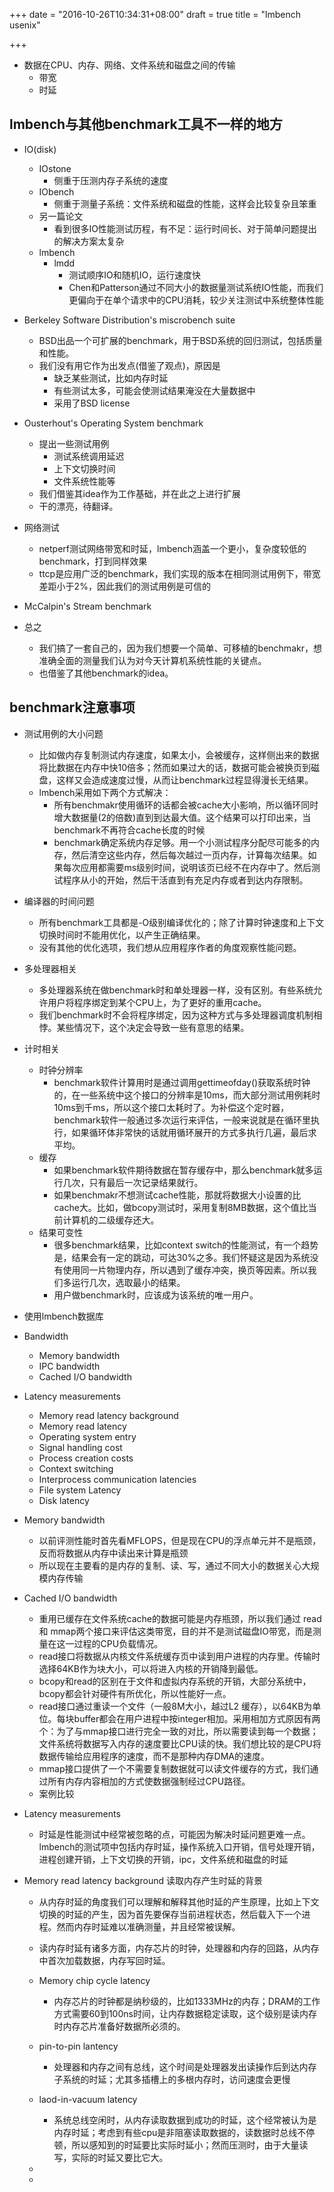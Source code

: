 +++
date = "2016-10-26T10:34:31+08:00"
draft = true
title = "lmbench usenix"

+++

* 数据在CPU、内存、网络、文件系统和磁盘之间的传输
	* 带宽
	* 时延

lmbench与其他benchmark工具不一样的地方
------------------------------------

* IO(disk)
	* IOstone
		* 侧重于压测内存子系统的速度
	* IObench
		* 侧重于测量子系统：文件系统和磁盘的性能，这样会比较复杂且笨重
	* 另一篇论文
		* 看到很多IO性能测试历程，有不足：运行时间长、对于简单问题提出的解决方案太复杂
	* lmbench
		* lmdd
			* 测试顺序IO和随机IO，运行速度快
			* Chen和Patterson通过不同大小的数据量测试系统IO性能，而我们更偏向于在单个请求中的CPU消耗，较少关注测试中系统整体性能
* Berkeley Software Distribution's miscrobench suite
	* BSD出品一个可扩展的benchmark，用于BSD系统的回归测试，包括质量和性能。
	* 我们没有用它作为出发点(借鉴了观点)，原因是
		* 缺乏某些测试，比如内存时延
		* 有些测试太多，可能会使测试结果淹没在大量数据中
		* 采用了BSD license

* Ousterhout's Operating System benchmark
	* 提出一些测试用例
		* 测试系统调用延迟
		* 上下文切换时间
		* 文件系统性能等
	* 我们借鉴其idea作为工作基础，并在此之上进行扩展
	* 干的漂亮，待翻译。

* 网络测试
	* netperf测试网络带宽和时延，lmbench涵盖一个更小，复杂度较低的benchmark，打到同样效果
	* ttcp是应用广泛的benchmark，我们实现的版本在相同测试用例下，带宽差距小于2%，因此我们的测试用例是可信的

* McCalpin's Stream benchmark

* 总之
	* 我们搞了一套自己的，因为我们想要一个简单、可移植的benchmakr，想准确全面的测量我们认为对今天计算机系统性能的关键点。
	* 也借鉴了其他benchmark的idea。

benchmark注意事项
------------------------------

* 测试用例的大小问题
	* 比如做内存复制测试内存速度，如果太小，会被缓存，这样侧出来的数据将比数据在内存中快10倍多；然而如果过大的话，数据可能会被换页到磁盘，这样又会造成速度过慢，从而让benchmark过程显得漫长无结果。
	* lmbench采用如下两个方式解决：
		* 所有benchmakr使用循环的话都会被cache大小影响，所以循环同时增大数据量(2的倍数)直到到达最大值。这个结果可以打印出来，当benchmark不再符合cache长度的时候
		* benchmark确定系统内存足够。用一个小测试程序分配尽可能多的内存，然后清空这些内存，然后每次越过一页内存，计算每次结果。如果每次应用都需要ms级别时间，说明该页已经不在内存中了。然后测试程序从小的开始，然后干活直到有充足内存或者到达内存限制。
	
* 编译器的时间问题
	* 所有benchmark工具都是-O级别编译优化的；除了计算时钟速度和上下文切换时间时不能用优化，以产生正确结果。
	* 没有其他的优化选项，我们想从应用程序作者的角度观察性能问题。

* 多处理器相关
	* 多处理器系统在做benchmark时和单处理器一样，没有区别。有些系统允许用户将程序绑定到某个CPU上，为了更好的重用cache。
	* 我们benchmark时不会将程序绑定，因为这种方式与多处理器调度机制相悖。某些情况下，这个决定会导致一些有意思的结果。


* 计时相关
	* 时钟分辨率
		* benchmark软件计算用时是通过调用gettimeofday()获取系统时钟的，在一些系统中这个接口的分辨率是10ms，而大部分测试用例耗时10ms到千ms，所以这个接口太耗时了。为补偿这个定时器，benchmark软件一般通过多次运行来评估，一般来说就是在循环里执行，如果循环体非常快的话就用循环展开的方式多执行几遍，最后求平均。
	* 缓存
		* 如果benchmark软件期待数据在暂存缓存中，那么benchmark就多运行几次，只有最后一次记录结果就行。
		* 如果benchmakr不想测试cache性能，那就将数据大小设置的比cache大。比如，做bcopy测试时，采用复制8MB数据，这个值比当前计算机的二级缓存还大。
	* 结果可变性
		* 很多benchmark结果，比如context switch的性能测试，有一个趋势是，结果会有一定的跳动，可达30%之多。我们怀疑这是因为系统没有使用同一片物理内存，所以遇到了缓存冲突，换页等因素。所以我们多运行几次，选取最小的结果。
		* 用户做benchmark时，应该成为该系统的唯一用户。

* 使用lmbench数据库

* Bandwidth
	* Memory bandwidth
	* IPC bandwidth
	* Cached I/O bandwidth

* Latency measurements
	* Memory read latency background
	* Memory read latency
	* Operating system entry
	* Signal handling cost
	* Process creation costs
	* Context switching
	* Interprocess communication latencies
	* File system Latency
	* Disk latency


* Memory bandwidth
	* 以前评测性能时首先看MFLOPS，但是现在CPU的浮点单元并不是瓶颈，反而将数据从内存中读出来计算是瓶颈
	* 所以现在主要看的是内存的复制、读、写，通过不同大小的数据关心大规模内存传输

* Cached I/O bandwidth
	* 重用已缓存在文件系统cache的数据可能是内存瓶颈，所以我们通过 read 和 mmap两个接口来评估这类带宽，目的并不是测试磁盘IO带宽，而是测量在这一过程的CPU负载情况。
	* read接口将数据从内核文件系统缓存页中读到用户进程的内存里。传输时选择64KB作为块大小，可以将进入内核的开销降到最低。
	* bcopy和read的区别在于文件和虚拟内存系统的开销，大部分系统中，bcopy都会针对硬件有所优化，所以性能好一点。
	* read接口通过重读一个文件（一般8M大小，越过L2 缓存），以64KB为单位。每块buffer都会在用户进程中按integer相加。采用相加方式原因有两个：为了与mmap接口进行完全一致的对比，所以需要读到每一个数据；文件系统将数据写入内存的速度要比CPU读的快。我们想比较的是CPU将数据传输给应用程序的速度，而不是那种内存DMA的速度。
	* mmap接口提供了一个不需要复制数据就可以读文件缓存的方式，我们通过所有内存内容相加的方式使数据强制经过CPU路径。
	* 案例比较


* Latency measurements
	* 时延是性能测试中经常被忽略的点，可能因为解决时延问题更难一点。lmbench的测试项中包括内存时延，操作系统入口开销，信号处理开销，进程创建开销，上下文切换的开销，ipc，文件系统和磁盘的时延

* Memory read latency background 读取内存产生时延的背景
	* 从内存时延的角度我们可以理解和解释其他时延的产生原理，比如上下文切换的时延的产生，因为首先要保存当前进程状态，然后载入下一个进程。然而内存时延难以准确测量，并且经常被误解。
	* 读内存时延有诸多方面，内存芯片的时钟，处理器和内存的回路，从内存中首次加载数据，内存写回时延。

	* Memory chip cycle latency
		* 内存芯片的时钟都是纳秒级的，比如1333MHz的内存；DRAM的工作方式需要60到100ns时间，让内存数据稳定读取，这个级别是读内存时内存芯片准备好数据所必须的。
	* pin-to-pin lantency
		* 处理器和内存之间有总线，这个时间是处理器发出读操作后到达内存子系统的时延；尤其多插槽上的多根内存时，访问速度会更慢
	* laod-in-vacuum latency
		* 系统总线空闲时，从内存读取数据到成功的时延，这个经常被认为是内存时延；考虑到有些cpu是非阻塞读取数据的，读数据时总线不停顿，所以感知到的时延要比实际时延小；然而压测时，由于大量读写，实际的时延又要比它大。
	* 
	* 
